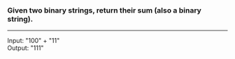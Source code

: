 ### Given two binary strings, return their sum (also a binary string).

<hr>
Input: "100" + "11"<br>
Output: "111"
